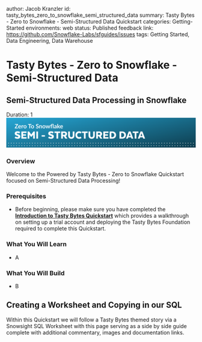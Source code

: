 author: Jacob Kranzler
id: tasty_bytes_zero_to_snowflake_semi_structured_data
summary: Tasty Bytes - Zero to Snowflake - Semi-Structured Data Quickstart
categories: Getting-Started
environments: web
status: Published 
feedback link: https://github.com/Snowflake-Labs/sfguides/issues
tags: Getting Started, Data Engineering, Data Warehouse

# Tasty Bytes - Zero to Snowflake - Semi-Structured Data

## Semi-Structured Data Processing in Snowflake
Duration: 1
<img src = "assets/semi_structured_header.png">

### Overview
Welcome to the Powered by Tasty Bytes - Zero to Snowflake Quickstart focused on Semi-Structured Data Processing!

### Prerequisites
- Before beginning, please make sure you have completed the [**Introduction to Tasty Bytes Quickstart**](https://quickstarts.snowflake.com/guide/tasty_bytes_introduction/) which provides a walkthrough on setting up a trial account and deploying the Tasty Bytes Foundation required to complete this Quickstart.

### What You Will Learn
- A

### What You Will Build
- B

## Creating a Worksheet and Copying in our SQL
Within this Quickstart we will follow a Tasty Bytes themed story via a Snowsight SQL Worksheet with this page serving as a side by side guide complete with additional commentary, images and documentation links.